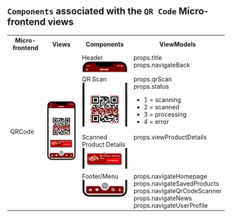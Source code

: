 ## `Components` associated with the `QR Code` Micro-frontend views

<table>
  <tr>
    <th>Micro-frontend</th>
    <th>Views</th>
    <th>Components</th>
    <th>ViewModels</th>
  </tr>
  <tr>
    <td rowspan="4" style="vertical-align: center;">QRCode</td>
    <td rowspan="4">
      <img src="https://github.com/DuarteVDG/aw-project/blob/main/views/View11.png?raw=true" style="width: 150px; height: auto;" />
    </td>
    <td style="vertical-align: top;">Header<br>
    <img src="https://github.com/DuarteVDG/aw-project/blob/main/components/images/QRCode1.png?raw=true" style="width: 150px; height: auto;" /></td>
    <td style="vertical-align: top;">props.title<br>props.navigateBack</td>
  </tr>
  <tr>
    <td style="vertical-align: top;">QR Scan<br>
    <img src="https://github.com/DuarteVDG/aw-project/blob/main/components/images/QRCode2.png?raw=true" style="width: 150px; height: auto;" /></td>
    <td style="vertical-align: top;">props.qrScan<br>props.status<br>  <ul>
    <li>1 = scanning</li>
    <li>2 = scanned</li>
    <li>3 = processing</li>
    <li>4 = error</li>
  </ul> </td>
  </tr>
  <tr>
    <td style="vertical-align: top;">Scanned Product Details<br>
    <img src="https://github.com/DuarteVDG/aw-project/blob/main/components/images/QRCode3.png?raw=true" style="width: 150px; height: auto;" /></td>
    <td style="vertical-align: top;">props.viewProductDetails</td>
  </tr>
  <tr>
    <td style="vertical-align: top;">Footer/Menu<br>
    <img src="https://github.com/DuarteVDG/aw-project/blob/main/components/images/QRCode4.png?raw=true" style="width: 150px; height: auto;" /></td>
    <td style="vertical-align: top;">props.navigateHomepage<br>props.navigateSavedProducts<br>props.navigateQrCodeScanner<br>props.navigateNews<br>props.navigateUserProfile</td>
  </tr>
</table>
